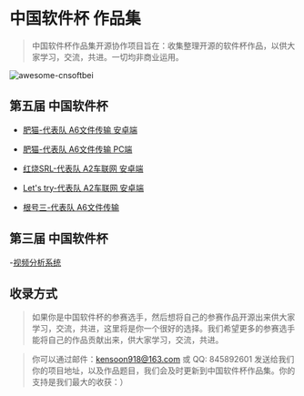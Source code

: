 # 中国软件杯 作品集
> 中国软件杯作品集开源协作项目旨在：收集整理开源的软件杯作品，以供大家学习，交流，共进。一切均非商业运用。

<img src="https://github.com/kensoon/awesome-cnsoftbei/blob/master/media/newcnsoft_01_01_02_01.jpg" alt="awesome-cnsoftbei">

## 第五届 中国软件杯

- [肥猫-代表队 A6文件传输 安卓端](https://www.github.com/TeamFatCat/Easy_Transfer)

- [肥猫-代表队 A6文件传输 PC端](https://www.github.com/TeamFatCat/TransferForPC)

- [红烧SRL-代表队 A2车联网 安卓端](https://www.github.com/kensoon/cyberCar)

- [Let's try-代表队 A2车联网 安卓端](https://www.github.com/isnine/Vehicle)

- [根号三-代表队 A6文件传输](https://www.github.com/zhoubowen-sky/LingDong2.0)

## 第三届 中国软件杯

-[视频分析系统](https://github.com/cqswzqcj/MFCShowVideoTest)

## 收录方式
> 如果你是中国软件杯的参赛选手，然后想将自己的参赛作品开源出来供大家学习，交流，共进，这里将是你一个很好的选择。我们希望更多的参赛选手能将自己的作品贡献出来，供大家学习，交流，共进。

> 你可以通过邮件：kensoon918@163.com 或 QQ: 845892601 发送给我们你的项目地址，以及作品题目，我们会及时更新到中国软件杯作品集。你的支持是我们最大的收获：）
